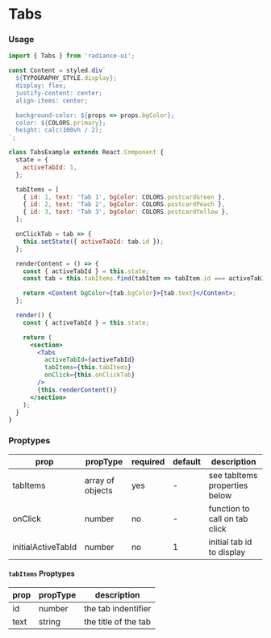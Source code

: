 # Tabs
### Usage

```jsx
import { Tabs } from 'radiance-ui';

const Content = styled.div`
  ${TYPOGRAPHY_STYLE.display};
  display: flex;
  justify-content: center;
  align-items: center;

  background-color: ${props => props.bgColor};
  color: ${COLORS.primary};
  height: calc(100vh / 2);
`;

class TabsExample extends React.Component {
  state = {
    activeTabId: 1,
  };

  tabItems = [
    { id: 1, text: 'Tab 1', bgColor: COLORS.postcardGreen },
    { id: 2, text: 'Tab 2', bgColor: COLORS.postcardPeach },
    { id: 3, text: 'Tab 3', bgColor: COLORS.postcardYellow },
  ];

  onClickTab = tab => {
    this.setState({ activeTabId: tab.id });
  };

  renderContent = () => {
    const { activeTabId } = this.state;
    const tab = this.tabItems.find(tabItem => tabItem.id === activeTabId);

    return <Content bgColor={tab.bgColor}>{tab.text}</Content>;
  };

  render() {
    const { activeTabId } = this.state;

    return (
      <section>
        <Tabs
          activeTabId={activeTabId}
          tabItems={this.tabItems}
          onClick={this.onClickTab}
        />
        {this.renderContent()}
      </section>
    );
  }
}
```

<!-- STORY -->

### Proptypes
| prop                | propType          | required  | default   | description                                                                                                                  
|---------------------|-------------------|-----------|-----------|-------------------------------|
| tabItems            | array of objects  | yes       | -         | see tabItems properties below |
| onClick             | number            | no        | -         | function to call on tab click |
| initialActiveTabId  | number            | no        | 1         | initial tab id to display     |


#### `tabItems` Proptypes
| prop      | propType | description                    |
| --------  | -------- | ------------------------------ |
| id        | number   | the tab indentifier                |
| text      | string   | the title of the tab           |
